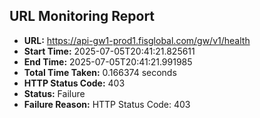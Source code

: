 ## URL Monitoring Report

- **URL:** https://api-gw1-prod1.fisglobal.com/gw/v1/health
- **Start Time:** 2025-07-05T20:41:21.825611
- **End Time:** 2025-07-05T20:41:21.991985
- **Total Time Taken:** 0.166374 seconds
- **HTTP Status Code:** 403
- **Status:** Failure
- **Failure Reason:** HTTP Status Code: 403

